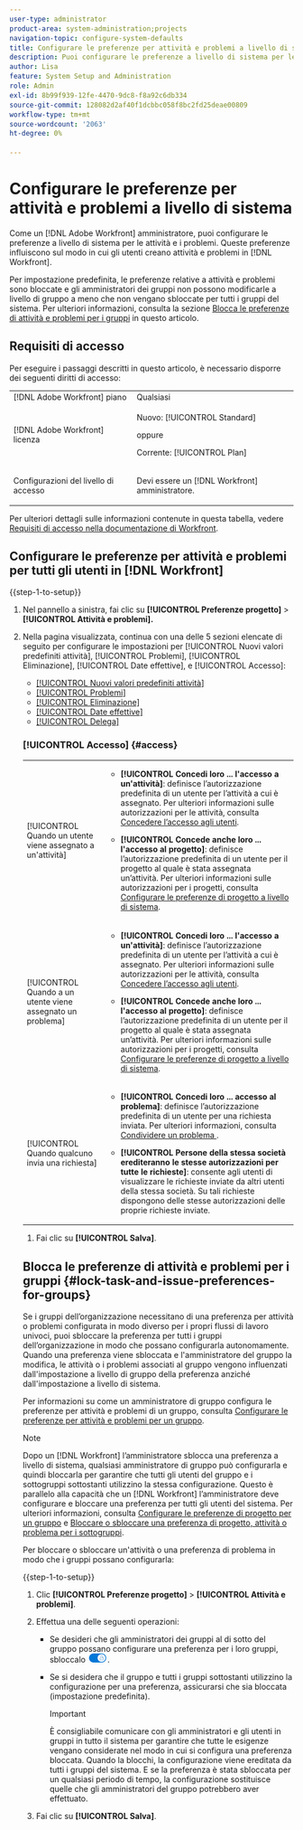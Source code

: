 ```yaml
---
user-type: administrator
product-area: system-administration;projects
navigation-topic: configure-system-defaults
title: Configurare le preferenze per attività e problemi a livello di sistema
description: Puoi configurare le preferenze a livello di sistema per le attività e i problemi. Queste preferenze influiscono sul modo in cui gli utenti creano attività e problemi in Workfront.
author: Lisa
feature: System Setup and Administration
role: Admin
exl-id: 8b99f939-12fe-4470-9dc8-f8a92c6db334
source-git-commit: 128082d2af40f1dcbbc058f8bc2fd25deae00809
workflow-type: tm+mt
source-wordcount: '2063'
ht-degree: 0%

---
```


# Configurare le preferenze per attività e problemi a livello di sistema

<!-- Audited: 2/2024 -->

<!--DON'T DELETE, DRAFT OR HIDE THIS ARTICLE. IT IS LINKED TO THE PRODUCT, THROUGH THE CONTEXT SENSITIVE HELP LINKS.
Linked to Converting Issues.-->

Come un [!DNL Adobe Workfront] amministratore, puoi configurare le preferenze a livello di sistema per le attività e i problemi. Queste preferenze influiscono sul modo in cui gli utenti creano attività e problemi in [!DNL Workfront].

Per impostazione predefinita, le preferenze relative a attività e problemi sono bloccate e gli amministratori dei gruppi non possono modificarle a livello di gruppo a meno che non vengano sbloccate per tutti i gruppi del sistema. Per ulteriori informazioni, consulta la sezione [Blocca le preferenze di attività e problemi per i gruppi](#lock-task-and-issue-preferences-for-groups) in questo articolo.


## Requisiti di accesso

Per eseguire i passaggi descritti in questo articolo, è necessario disporre dei seguenti diritti di accesso:

<table style="table-layout:auto"> 
 <col> 
 <col> 
 <tbody> 
  <tr> 
   <td role="rowheader">[!DNL Adobe Workfront] piano</td> 
   <td>Qualsiasi</td> 
  </tr> 
  <tr> 
   <td role="rowheader">[!DNL Adobe Workfront] licenza</td> 
   <td><p>Nuovo: [!UICONTROL Standard]</p>
   oppure
   <p>Corrente: [!UICONTROL Plan]</p></td> 
  </tr> 
  <tr> 
   <td role="rowheader">Configurazioni del livello di accesso</td> 
   <td> <p>Devi essere un [!DNL Workfront] amministratore.</p> </td> 
  </tr> 
 </tbody> 
</table>

Per ulteriori dettagli sulle informazioni contenute in questa tabella, vedere [Requisiti di accesso nella documentazione di Workfront](/help/quicksilver/administration-and-setup/add-users/access-levels-and-object-permissions/access-level-requirements-in-documentation.md).

## Configurare le preferenze per attività e problemi per tutti gli utenti in [!DNL Workfront]

{{step-1-to-setup}}

1. Nel pannello a sinistra, fai clic su **[!UICONTROL Preferenze progetto]** >**[!UICONTROL Attività e problemi].**

1. Nella pagina visualizzata, continua con una delle 5 sezioni elencate di seguito per configurare le impostazioni per [!UICONTROL Nuovi valori predefiniti attività], [!UICONTROL Problemi], [!UICONTROL Eliminazione], [!UICONTROL Date effettive], e [!UICONTROL Accesso]:

   * [[!UICONTROL Nuovi valori predefiniti attività]](#new-task-defaults)
   * [[!UICONTROL Problemi]](#issues)
   * [[!UICONTROL Eliminazione]](#deletion)
   * [[!UICONTROL Date effettive]](#actual-dates)
   * [[!UICONTROL Delega]](#delegation)

   <!--
<li class="preview" data-mc-conditions="QuicksilverOrClassic.Draft mode"><a href="#work-on-it" class="MCXref xref">Lavoraci</a> </li>
  --&gt;

* [[!UICONTROL Accesso]](#access)

### [!UICONTROL Nuovi valori predefiniti attività] {#new-task-defaults}

<table style="table-layout:auto"> 
  <col> 
  <col> 
  <tbody> 
    <tr> 
    <td role="rowheader">[!UICONTROL Data Inizio]</td> 
    <td> <p>Determina la data di inizio predefinita per le nuove attività dei project manager. La data di inizio per le nuove attività può essere la data di inizio pianificata del progetto o il giorno in cui l'attività viene creata.</p> </td> 
    </tr> 
    <tr> 
    <td role="rowheader"> <p>Tipo di durata [!UICONTROL] </p> </td> 
    <td> <p>Determina la relazione tra il numero di risorse (e la relativa percentuale di allocazione) e la durata o l'impegno totale per l'attività. Per ulteriori informazioni, consulta <a href="../../../manage-work/tasks/taskdurtn/task-duration-duration-type.md" class="MCXref xref">Tipi di durata e durata attività</a></p> </td> 
    </tr> 
    <tr> 
    <td role="rowheader">[!UICONTROL Tipo di retribuzione]</td> 
    <td> <p>Calcola le stime dei ricavi pianificati ed effettivi per un'attività. Quando <strong>[!UICONTROL Tipo di retribuzione]</strong> è impostato su <strong>[!UICONTROL Non Fatturabile]</strong>, le ore pianificate e quelle effettive registrate non generano una stima dei ricavi per l'attività e il lavoro sull'attività non contribuisce ai ricavi a livello di progetto.</p> </td> 
    </tr> 
    <tr> 
    <td role="rowheader">[!UICONTROL Tipo di costo]</td> 
    <td> <p>Calcola le stime dei costi pianificati ed effettivi per un'attività. Se impostato su <strong>[!UICONTROL Nessun costo]</strong>, le ore pianificate e le ore effettive registrate non generano una stima dei costi pianificati o effettivi per l'attività e il lavoro relativo all'attività non contribuisce ai costi a livello di progetto.</p> </td> 
    </tr> 
  </tbody> 
</table>

### Problemi {#issues}

<table style="table-layout:auto"> 
  <col> 
  <col> 
  <tbody> 
    <tr> 
    <td role="rowheader">[!UICONTROL Aggiorna automaticamente lo stato del problema risolvibile quando lo stato dell'oggetto risolutivo cambia]</td> 
    <td> <p>Quando un utente converte un problema in un progetto o in un’attività, sia il problema originale che il progetto o l’attività convertiti diventano oggetti di risoluzione. Questa impostazione consente di correlare la risoluzione del problema originale alla risoluzione del relativo oggetto risolvibile. Per ulteriori informazioni sulla risoluzione degli oggetti, vedere <a href="../../../manage-work/issues/convert-issues/resolving-and-resolvable-objects.md" class="MCXref xref">Panoramica sugli oggetti risolvibili e risolvibili </a>.</p> <p>Affinché questa impostazione abbia effetto, l'opzione <strong>[!UICONTROL Mantieni il problema originale e collegane la risoluzione all'attività]</strong> deve essere selezionato.</p> 
      <ul> 
      <li>Quando questa impostazione è abilitata, puoi creare stati personalizzati con la stessa chiave sia per i problemi che per i progetti o le attività. Quando il progetto o l’attività (come oggetto risolvibile) diventa lo stato personalizzato, la modifica si riflette anche sullo stato del problema. La chiave dello stato deve essere la stessa per lo stato del problema e per quello del progetto o dell’attività.</li> 
      <li>Quando questa impostazione è disattivata, gli stati degli oggetti di risoluzione vengono impostati automaticamente sullo stato predefinito, anziché su quelli personalizzati. Per ulteriori informazioni sugli stati predefiniti, consulta <a href="../../../administration-and-setup/customize-workfront/creating-custom-status-and-priority-labels/issue-statuses.md" class="MCXref xref">Accedere all’elenco degli stati dei problemi di sistema</a>.</li> 
      </ul> </td> 
    </tr> 
    <tr> 
    <td role="rowheader">[!UICONTROL Quando si converte un problema in un'attività]</td> 
    <td> <p>Le impostazioni in questa sezione determinano cosa accade durante il processo di conversione da un problema all’altro:</p> 
      <ul> 
      <li> <p><strong>[!UICONTROL Mantieni il problema originale e collegane la risoluzione all'attività]</strong>: durante la conversione del problema, questo rimane visibile come problema fino al completamento dell’attività. Lo stato del problema cambia automaticamente in [!UICONTROL Closed] al completamento dell'attività. Se questa opzione è deselezionata, il problema viene eliminato.</p> <p><b>NOTA</b>:  <p>Gli utenti che non dispongono dell’accesso o delle autorizzazioni necessarie per eliminare un problema non potranno eliminarlo mentre lo stanno convertendo, indipendentemente dallo stato di questa impostazione. Per informazioni sull’accesso e le autorizzazioni per i problemi, consulta:</p> 
        <ul> 
          <li> <p><a href="../../../administration-and-setup/add-users/configure-and-grant-access/grant-access-issues.md" class="MCXref xref">Concedere l’accesso ai problemi</a> </p> </li> 
          <li> <p><a href="../../../workfront-basics/grant-and-request-access-to-objects/share-an-issue.md" class="MCXref xref">Condividere un problema </a> </p> </li> 
        </ul> </p> </li> 
      <li><strong>[!UICONTROL Consenti al contatto principale di accedere all'attività]</strong>: fornisce al contatto principale (autore del problema) l’accesso in visualizzazione all’attività per esaminarla, tenerne informato l’avanzamento e aggiungere commenti alla sezione Aggiornamenti dell’attività.</li> 
      <li> <p><strong>[!UICONTROL Consenti la modifica di queste impostazioni durante la conversione]</strong>: consente all’utente che converte il problema di modificare queste opzioni durante la conversione di un problema in un’attività.</p></li> 
      </ul> </td> 
    </tr> 
    <tr> 
    <td role="rowheader">[!UICONTROL Quando si converte un problema in un progetto]</td> 
    <td> <p>Le impostazioni in questa sezione determinano cosa accade durante il processo di conversione da un problema all’altro:</p> 
      <ul> 
      <li> <p><strong>[!UICONTROL Mantieni il problema originale e collegane la risoluzione al progetto]</strong>: durante la conversione del problema, questo rimane visibile come problema fino al completamento del progetto. Lo stato del problema cambia automaticamente in [!UICONTROL Closed] al completamento del progetto. Se questa opzione è deselezionata, il problema viene eliminato. </p> <p><b>NOTA</b>:  <p>Gli utenti che non dispongono dell’accesso o delle autorizzazioni necessarie per eliminare un problema non potranno eliminarlo mentre lo stanno convertendo, indipendentemente dallo stato di questa impostazione. Per informazioni sull’accesso e le autorizzazioni per i problemi, consulta:</p> 
        <ul> 
          <li> <p><a href="../../../administration-and-setup/add-users/configure-and-grant-access/grant-access-issues.md" class="MCXref xref">Concedere l’accesso ai problemi</a> </p> </li> 
          <li> <p><a href="../../../workfront-basics/grant-and-request-access-to-objects/share-an-issue.md" class="MCXref xref">Condividere un problema </a> </p> </li> 
        </ul> </p> </li> 
      <li><strong>[!UICONTROL Consenti al contatto principale di accedere al progetto]</strong>: fornisce al contatto principale (autore del problema) l’accesso in visualizzazione al progetto per esaminarlo, tenerlo informato sui progressi e formulare commenti sulla sezione Aggiornamenti del progetto.</li> 
      <li><strong>[!UICONTROL Consenti la modifica di queste impostazioni durante la conversione]</strong>: consente all’utente che converte il problema di modificare le opzioni elencate durante la conversione di un problema in un progetto.</li> 
      </ul> </td>
    </tr> 
  </tbody> 
  </table>

### [!UICONTROL Eliminazione] {#deletion}

**[!UICONTROL Consenti agli utenti di eliminare attività e problemi con ore registrate]**: consente di determinare se consentire l’eliminazione di attività o problemi in cui sono registrate le ore. Questa opzione è selezionata per impostazione predefinita.

>[!TIP]
>
>Questa impostazione si applica anche all’eliminazione di progetti con attività o problemi con ore collegate. Questa impostazione non si applica all’eliminazione di progetti in cui il tempo viene registrato direttamente per il progetto.

* Quando viene selezionato, quando si elimina un&#39;attività o un problema si riceve un avviso informativo. L’avviso ricorda che se l’attività o il problema ha registrato ore, queste verranno spostate nel progetto o eliminate. Puoi configurare se le ore vengono eliminate o spostate nel progetto in [!UICONTROL Preferenze Ore e Timesheet] area del [!UICONTROL Configurazione]. Dopo aver confermato di aver visualizzato l’avviso, l’attività o il problema viene eliminato. Per ulteriori informazioni sulla configurazione delle preferenze per i Timesheet e le ore, consulta [Configurare le preferenze di orario e scheda orario](../../../administration-and-setup/set-up-workfront/configure-timesheets-schedules/timesheet-and-hour-preferences.md).

  >[!TIP]
  >
  >Quando elimini un progetto con attività e problemi che hanno registrato ore, le ore registrate vengono eliminate o vengono mantenute in base alle impostazioni in [!UICONTROL Preferenze Ore e Timesheet] area di [!UICONTROL Configurazione]. Il messaggio di avviso non viene visualizzato quando si elimina un progetto.

* Quando deselezioni questa opzione, viene visualizzato un avviso proibitivo quando elimini un’attività o un problema con ore registrate o quando elimini un progetto con ore registrate per le relative attività o problemi. L&#39;avviso specifica che l&#39;amministratore non consente l&#39;eliminazione di attività o problemi con ore registrate. Impossibile eliminare le attività, i problemi o i progetti per i quali sono state registrate ore per attività e problemi.

### [!UICONTROL Date effettive] {#actual-dates}

<table style="table-layout:auto"> 
  <col> 
  <col> 
  <tbody> 
    <tr> 
    <td role="rowheader">[!UICONTROL Quando un'attività o un problema passa da "Nuovo" a "In corso", imposta la data di inizio effettiva su]</td> 
    <td> <p>Selezionare una delle seguenti opzioni per la registrazione della data di inizio effettiva in [!DNL Workfront] quando un’attività o un problema proviene da <strong>[!UICONTROL Nuovo]</strong> a <strong>[!UICONTROL In Corso]</strong>:</p> 
      <ul> 
      <li><strong>[!UICONTROL Now]:</strong> La data di inizio effettiva viene impostata sulla data corrente.</li> 
      <li><strong>[!UICONTROL La Data Di Inizio Pianificata]:</strong> La Data di inizio effettiva è impostata sulla Data di inizio pianificata dell’attività o del problema.</li> 
      </ul> </td> 
    </tr> 
    <tr> 
    <td role="rowheader">[!UICONTROL Quando un'attività o un problema è completato, impostare la data di completamento effettiva su]</td> 
    <td> <p>Selezionare una delle seguenti opzioni per la registrazione della data di completamento effettiva in [!DNL Workfront] quando un'attività o un problema è completato:</p> 
      <ul> 
      <li><strong>[!UICONTROL Now]:</strong> La data di completamento effettiva è impostata sulla data corrente.</li> 
      <li> <p><strong>[!UICONTROL La Data Di Completamento Pianificata]:</strong> La Data di completamento effettiva è impostata sulla Data di completamento pianificata dell’attività o del problema.</p> </li> 
      </ul> </td> 
    </tr> 
  </tbody> 
</table>

### Delega

Abilitazione di **[!UICONTROL Consenti agli utenti di delegare le loro attività e i loro problemi]** consente a tutti gli utenti in di delegare temporaneamente il proprio lavoro ad altri.

Quando questa impostazione è abilitata, gli utenti possono visualizzare quanto segue:

* Il [!UICONTROL Delega] link nel loro [!UICONTROL Home] area. Da qui possono delegare le approvazioni, o le assegnazioni di attività e problemi.
* Un’indicazione che un’attività o un problema è delegato a un altro utente in [!UICONTROL Assegnazioni e deleghe] nell’intestazione dell’attività o del problema.

  Se disattivi il [!UICONTROL Consenti agli utenti di delegare le loro attività e i loro problemi] , le deleghe attualmente pianificate verranno interrotte e gli utenti delegati riceveranno una notifica e-mail di interruzione della delega.

Per informazioni sulla delega del lavoro ad altri, vedere gli articoli seguenti:

* [Panoramica sul lavoro dei delegati](../../../manage-work/delegate-work/delegate-work-overview.md)
* [Gestire la delega di attività e problemi](../../../manage-work/delegate-work/how-to-delegate-work.md)

<!--
<p><strong>Work On It</strong></p>
This was a Ninja story in Summer/Fall 2020 that may never be implemented Leaving it here drafted in case Ninja decides to add it.</p>
Here's what Jeremy Flores says on 12/1/20:</p>
I have not had a chance to follow up with customers to verify if this is still a need. It has not come up organically. I can follow up with a few customers, but overall I would say that we're probably safe to move on and just mark what we've done to support this as complete. It could still come up but I don't want to push it unless customers really want it.</p>
<p>You can replace the Work On It button with a Start button. When a user assigned to a task or issue clicks Start, the status and Actual Start Date of the work item update automatically, letting others know that the user started work.</p>
<p>Workfront's default Work On It button also signals that a user started work on a task or issue, but it doesn't update the status and Actual Start Date.</p>
<p>To switch to the Start button:</p>
<ol>
<li value="1"> <p>Select <strong>Change the Work On It button to a Start button to automatically update the status of an item</strong>.</p> </li>
<li value="2"> <p>In the lists of check boxes that display below this option, select one or more statuses for each work item type.</p> <p>With multiple statuses selected here, when a user clicks Start on a work item, a drop-down menu lets the user choose a status for the item.</p> </li>
</ol> <note type="note">
<ul class="preview">
<li>Making this change does not affect tasks and issues where the Actual Start Date was already updated. For these, the button displays as Work On It even if it is replaced with the Start button.</li>
<li>If you select New as a status for a work item type (in step 2 above), the Actual Start Date does not update when a user clicks the Start button and then chooses New. This is because a Workfront item is not yet in progress (therefore not yet started) when New is its current status.</li>
<li>This setting is not currently available in
<ul>
<li>The Workfront Mobile App</li>
<li>Workfront for Office 365</li>
<li>Workfront email notifications</li>
</ul></li>
<li>This setting can be configured both at the system level and at the Team level. Enabling the Start button for everyone in the system automatically disables the same setting at the Team level.</li>
<li>If the Work On It setting is enabled, then disabled, tasks and issues function with a Work On It button the way they did before.</li>
</ul>
</note>
-->

### [!UICONTROL Accesso] {#access}

<table style="table-layout:auto"> 
  <col> 
  <col> 
  <tbody> 
    <tr> 
    <td role="rowheader">[!UICONTROL Quando un utente viene assegnato a un'attività]</td> 
    <td> 
      <ul> 
      <li><strong>[!UICONTROL Concedi loro ... l'accesso a un'attività]</strong>: definisce l’autorizzazione predefinita di un utente per l’attività a cui è assegnato. Per ulteriori informazioni sulle autorizzazioni per le attività, consulta <a href="../../../administration-and-setup/add-users/configure-and-grant-access/grant-access-other-users.md" class="MCXref xref">Concedere l’accesso agli utenti</a>.</li> 
      <li> <p><strong>[!UICONTROL Concede anche loro ... l'accesso al progetto]</strong>: definisce l’autorizzazione predefinita di un utente per il progetto al quale è stata assegnata un’attività. Per ulteriori informazioni sulle autorizzazioni per i progetti, consulta <a href="../../../administration-and-setup/set-up-workfront/configure-system-defaults/set-project-preferences.md" class="MCXref xref">Configurare le preferenze di progetto a livello di sistema</a>.</p> </li> 
      </ul> </td> 
    </tr> 
    <tr> 
    <td role="rowheader">[!UICONTROL Quando a un utente viene assegnato un problema]</td> 
    <td> 
      <ul> 
      <li><strong>[!UICONTROL Concedi loro ... l'accesso a un'attività]</strong>: definisce l’autorizzazione predefinita di un utente per l’attività a cui è assegnato. Per ulteriori informazioni sulle autorizzazioni per le attività, consulta <a href="../../../administration-and-setup/add-users/configure-and-grant-access/grant-access-other-users.md" class="MCXref xref">Concedere l’accesso agli utenti</a>.</li> 
      <li> <p><strong>[!UICONTROL Concede anche loro ... l'accesso al progetto]</strong>: definisce l’autorizzazione predefinita di un utente per il progetto al quale è stata assegnata un’attività. Per ulteriori informazioni sulle autorizzazioni per i progetti, consulta <a href="../../../administration-and-setup/set-up-workfront/configure-system-defaults/set-project-preferences.md" class="MCXref xref">Configurare le preferenze di progetto a livello di sistema</a>.</p> </li> 
      </ul> </td> 
    </tr> 
    <tr> 
    <td role="rowheader">[!UICONTROL Quando qualcuno invia una richiesta]</td> 
    <td> 
      <ul> 
      <li><strong>[!UICONTROL Concedi loro ... accesso al problema]</strong>: definisce l’autorizzazione predefinita di un utente per una richiesta inviata. Per ulteriori informazioni, consulta <a href="../../../workfront-basics/grant-and-request-access-to-objects/share-an-issue.md" class="MCXref xref">Condividere un problema </a>.</li> 
      <li> <p><strong>[!UICONTROL Persone della stessa società erediteranno le stesse autorizzazioni per tutte le richieste]</strong>: consente agli utenti di visualizzare le richieste inviate da altri utenti della stessa società. Su tali richieste dispongono delle stesse autorizzazioni delle proprie richieste inviate.</p> </li> 
      </ul> </td> 
    </tr> 
  </tbody> 
</table>

1. Fai clic su **[!UICONTROL Salva]**.

## Blocca le preferenze di attività e problemi per i gruppi {#lock-task-and-issue-preferences-for-groups}

Se i gruppi dell’organizzazione necessitano di una preferenza per attività o problemi configurata in modo diverso per i propri flussi di lavoro univoci, puoi sbloccare la preferenza per tutti i gruppi dell’organizzazione in modo che possano configurarla autonomamente. Quando una preferenza viene sbloccata e l&#39;amministratore del gruppo la modifica, le attività o i problemi associati al gruppo vengono influenzati dall&#39;impostazione a livello di gruppo della preferenza anziché dall&#39;impostazione a livello di sistema.

Per informazioni su come un amministratore di gruppo configura le preferenze per attività e problemi di un gruppo, consulta [Configurare le preferenze per attività e problemi per un gruppo](../../../administration-and-setup/manage-groups/create-and-manage-groups/configure-task-issue-preferences-group.md).

>[!NOTE]
>
>Dopo un [!DNL Workfront] l’amministratore sblocca una preferenza a livello di sistema, qualsiasi amministratore di gruppo può configurarla e quindi bloccarla per garantire che tutti gli utenti del gruppo e i sottogruppi sottostanti utilizzino la stessa configurazione. Questo è parallelo alla capacità che un [!DNL Workfront] l’amministratore deve configurare e bloccare una preferenza per tutti gli utenti del sistema. Per ulteriori informazioni, consulta [Configurare le preferenze di progetto per un gruppo](../../../administration-and-setup/manage-groups/create-and-manage-groups/configure-project-preferences-group.md) e [Bloccare o sbloccare una preferenza di progetto, attività o problema per i sottogruppi](../../../administration-and-setup/manage-groups/create-and-manage-groups/lock-or-unlock-a-group-preference.md).

Per bloccare o sbloccare un&#39;attività o una preferenza di problema in modo che i gruppi possano configurarla:

{{step-1-to-setup}}

1. Clic **[!UICONTROL Preferenze progetto]** > **[!UICONTROL Attività e problemi]**.

1. Effettua una delle seguenti operazioni:

   * Se desideri che gli amministratori dei gruppi al di sotto del gruppo possano configurare una preferenza per i loro gruppi, sbloccalo ![](assets/unlock-toggle-button.png).
   * Se si desidera che il gruppo e tutti i gruppi sottostanti utilizzino la configurazione per una preferenza, assicurarsi che sia bloccata (impostazione predefinita).

     >[!IMPORTANT]
     >
     >È consigliabile comunicare con gli amministratori e gli utenti in gruppi in tutto il sistema per garantire che tutte le esigenze vengano considerate nel modo in cui si configura una preferenza bloccata. Quando la blocchi, la configurazione viene ereditata da tutti i gruppi del sistema. E se la preferenza è stata sbloccata per un qualsiasi periodo di tempo, la configurazione sostituisce quelle che gli amministratori del gruppo potrebbero aver effettuato.

1. Fai clic su **[!UICONTROL Salva]**.
